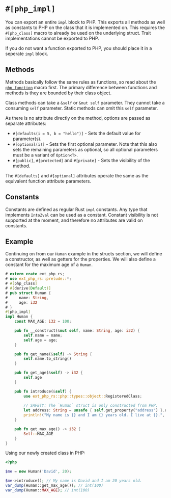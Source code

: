 # `#[php_impl]`

You can export an entire `impl` block to PHP. This exports all methods as well
as constants to PHP on the class that it is implemented on. This requires the
`#[php_class]` macro to already be used on the underlying struct. Trait
implementations cannot be exported to PHP.

If you do not want a function exported to PHP, you should place it in a seperate
`impl` block.

## Methods

Methods basically follow the same rules as functions, so read about the
[`php_function`] macro first. The primary difference between functions and
methods is they are bounded by their class object.

Class methods can take a `&self` or `&mut self` parameter. They cannot take a
consuming `self` parameter. Static methods can omit this `self` parameter.

As there is no attribute directly on the method, options are passed as separate
attributes:

- `#[defaults(i = 5, b = "hello")]` - Sets the default value for parameter(s).
- `#[optional(i)]` - Sets the first optional parameter. Note that this also sets
  the remaining parameters as optional, so all optional parameters must be a
  variant of `Option<T>`.
- `#[public]`, `#[protected]` and `#[private]` - Sets the visibility of the
  method.

The `#[defaults]` and `#[optional]` attributes operate the same as the
equivalent function attribute parameters.

## Constants

Constants are defined as regular Rust `impl` constants. Any type that implements
`IntoZval` can be used as a constant. Constant visibility is not supported at
the moment, and therefore no attributes are valid on constants.

## Example

Continuing on from our `Human` example in the structs section, we will define a
constructor, as well as getters for the properties. We will also define a
constant for the maximum age of a `Human`.

```rust
# extern crate ext_php_rs;
# use ext_php_rs::prelude::*;
# #[php_class]
# #[derive(Default)]
# pub struct Human {
#     name: String,
#     age: i32
# }
#[php_impl]
impl Human {
    const MAX_AGE: i32 = 100;

    pub fn __construct(&mut self, name: String, age: i32) {
        self.name = name;
        self.age = age;
    }

    pub fn get_name(&self) -> String {
        self.name.to_string()
    }

    pub fn get_age(&self) -> i32 {
        self.age
    }

    pub fn introduce(&self) {
        use ext_php_rs::php::types::object::RegisteredClass;
        
        // SAFETY: The `Human` struct is only constructed from PHP.
        let address: String = unsafe { self.get_property("address") }.unwrap();
        println!("My name is {} and I am {} years old. I live at {}.", self.name, self.age, address);
    }

    pub fn get_max_age() -> i32 {
        Self::MAX_AGE
    }
}
```

Using our newly created class in PHP:

```php
<?php

$me = new Human('David', 20);

$me->introduce(); // My name is David and I am 20 years old.
var_dump(Human::get_max_age()); // int(100)
var_dump(Human::MAX_AGE); // int(100)
```

[`php_function`]: ./function.md
